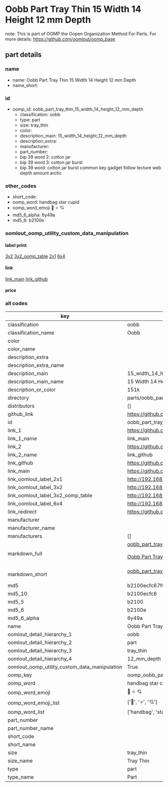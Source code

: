 # Oobb Part Tray Thin 15 Width 14 Height 12 mm Depth  

note: This is part of OOMP the Oopen Organization Method For Parts. For more details: https://github.com/oomlout/oomp_base

##  part details
  







### name
* name: Oobb Part Tray Thin 15 Width 14 Height 12 mm Depth
* name_short: 
### id
* oomp_id: oobb_part_tray_thin_15_width_14_height_12_mm_depth
  * classification: oobb
  * type: part
  * size: tray_thin
  * color: 
  * description_main: 15_width_14_height_12_mm_depth
  * description_extra: 
  * manufacturer: 
  * part_number: 
  * bip 39 word 2: cotton jar
  * bip 39 word 3: cotton jar burst
  * bip 39 word: cotton jar burst common key gadget follow lecture web depth amount arctic

### other_codes
* short_code: 
* oomp_word: handbag star cupid
* oomp_word_emoji :handbag: :star: :cupid:
* md5_6_alpha: 6y49a
* md5_6: b2100e






### oomlout_oomp_utility_custom_data_manipulation
#### label print
[3x2](http://192.168.1.245:1112/?label=oomp%206y49a)
[3x2_oomp_table](http://192.168.1.108:1112/?label=oomp%206y49a)
[2x1](http://192.168.1.242:1112/?label=oomp%206y49a)
[6x4](http://192.168.1.55:1112/?label=oomp%206y49a)    

#### link

[link_main](https://github.com/oomlout/oomlout_oomp_version_1_messy/tree/main/parts/oobb_part_tray_thin_15_width_14_height_12_mm_depth) [link_github](https://github.com/oomlout/oomlout_oomp_version_1_messy/tree/main/parts/oobb_part_tray_thin_15_width_14_height_12_mm_depth)                             

#### price







### all codes 
| key | value |  
| --- | --- |  
| classification | oobb |  
| classification_name | Oobb |  
| color |  |  
| color_name |  |  
| description_extra |  |  
| description_extra_name |  |  
| description_main | 15_width_14_height_12_mm_depth |  
| description_main_name | 15 Width 14 Height 12 mm Depth |  
| description_or_color | 151k |  
| directory | parts/oobb_part_tray_thin_15_width_14_height_12_mm_depth |  
| distributors | [] |  
| github_link | https://github.com/oomlout/oomlout_oomp_part_src/tree/main/parts/oobb_part_tray_thin_15_width_14_height_12_mm_depth |  
| id | oobb_part_tray_thin_15_width_14_height_12_mm_depth |  
| link_1 | https://github.com/oomlout/oomlout_oomp_version_1_messy/tree/main/parts/oobb_part_tray_thin_15_width_14_height_12_mm_depth |  
| link_1_name | link_main |  
| link_2 | https://github.com/oomlout/oomlout_oomp_version_1_messy/tree/main/parts/oobb_part_tray_thin_15_width_14_height_12_mm_depth |  
| link_2_name | link_github |  
| link_github | https://github.com/oomlout/oomlout_oomp_version_1_messy/tree/main/parts/oobb_part_tray_thin_15_width_14_height_12_mm_depth |  
| link_main | https://github.com/oomlout/oomlout_oomp_version_1_messy/tree/main/parts/oobb_part_tray_thin_15_width_14_height_12_mm_depth |  
| link_oomlout_label_2x1 | http://192.168.1.242:1112/?label=oomp%206y49a |  
| link_oomlout_label_3x2 | http://192.168.1.245:1112/?label=oomp%206y49a |  
| link_oomlout_label_3x2_oomp_table | http://192.168.1.108:1112/?label=oomp%206y49a |  
| link_oomlout_label_6x4 | http://192.168.1.55:1112/?label=oomp%206y49a |  
| link_redirect | https://github.com/oomlout/oomlout_oomp_version_1_messy/tree/main/parts/oobb_part_tray_thin_15_width_14_height_12_mm_depth |  
| manufacturer |  |  
| manufacturer_name |  |  
| manufacturers | [] |  
| markdown_full | [oobb_part_tray_thin_15_width_14_height_12_mm_depth](none)<br>[](none)<br>[Oobb Part Tray Thin 15 Width 14 Height 12 Mm Depth](none)<br><br> |  
| markdown_short | [oobb_part_tray_thin_15_width_14_height_12_mm_depth](none)<br><br> |  
| md5 | b2100ecfc67f0b557abd02e63d9dd186 |  
| md5_10 | b2100ecfc6 |  
| md5_5 | b2100 |  
| md5_6 | b2100e |  
| md5_6_alpha | 6y49a |  
| name | Oobb Part Tray Thin 15 Width 14 Height 12 mm Depth |  
| oomlout_detail_hierarchy_1 | oobb |  
| oomlout_detail_hierarchy_2 | part |  
| oomlout_detail_hierarchy_3 | tray_thin |  
| oomlout_detail_hierarchy_4 | 12_mm_depth |  
| oomlout_oomp_utility_custom_data_manipulation | True |  
| oomp_key | oomp_oobb_part_tray_thin_15_width_14_height_12_mm_depth |  
| oomp_word | handbag star cupid |  
| oomp_word_emoji | :handbag: :star: :cupid: |  
| oomp_word_emoji_list | [':handbag:', ':star:', ':cupid:'] |  
| oomp_word_list | ['handbag', 'star', 'cupid'] |  
| part_number |  |  
| part_number_name |  |  
| short_code |  |  
| short_name |  |  
| size | tray_thin |  
| size_name | Tray Thin |  
| type | part |  
| type_name | Part |  
